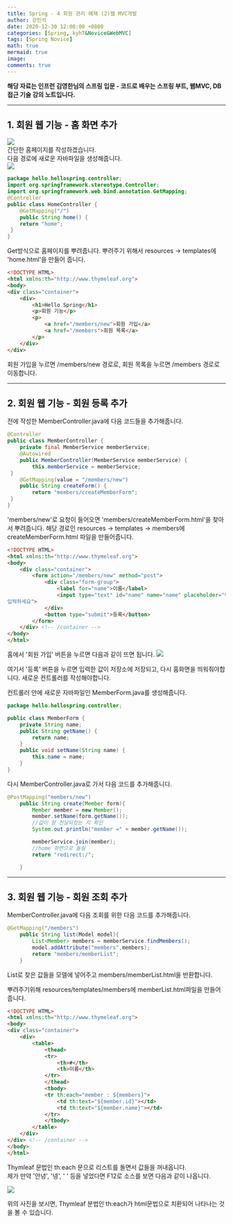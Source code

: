 ```yaml
---
title: Spring - 4 회원 관리 예제 (2)웹 MVC개발
author: 강민석
date: 2020-12-30 12:00:00 +0800
categories: [Spring, kyhT&Novice&WebMVC]
tags: [Spring Novice]
math: true
mermaid: true
image: 
comments: true
---
```


**해당 자료는 인프런 김영한님의 스프링 입문 - 코드로 배우는 스프링 부트, 웹MVC, DB 접근 기술 강의 노트입니다.**

-----

## **1. 회원 웹 기능 - 홈 화면 추가** ##

![](/assets/img/sample/Spring/C4/domain.JPG)  
간단한 홈페이지를 작성하겠습니다.  
다음 경로에 새로운 자바파일을 생성해줍니다.  
![](/assets/img/sample/Spring/C4/home.JPG)

```java
package hello.hellospring.controller;
import org.springframework.stereotype.Controller;
import org.springframework.web.bind.annotation.GetMapping;
@Controller
public class HomeController {
    @GetMapping("/")
    public String home() {
    return "home";
 }
}
```

Get방식으로 홈페이지를 뿌려줍니다.
뿌려주기 위해서 resources -> templates에 'home.html'을 만들어 줍니다.

```html
<!DOCTYPE HTML>
<html xmlns:th="http://www.thymeleaf.org">
<body>
<div class="container">
    <div>
        <h1>Hello Spring</h1>
        <p>회원 기능</p>
        <p>
            <a href="/members/new">회원 가입</a>
            <a href="/members">회원 목록</a>
        </p>
    </div>
</div>
```
회원 가입을 누르면 /members/new 경로로, 회원 목록을 누르면 /members 경로로 이동합니다.  

-----


## **2. 회원 웹 기능 - 회원 등록 추가** ##

전에 작성한 MemberController.java에 다음 코드들을 추가해줍니다.

```java
@Controller
public class MemberController {
    private final MemberService memberService;
    @Autowired
    public MemberController(MemberService memberService) {
        this.memberService = memberService;
 }
    @GetMapping(value = "/members/new")
    public String createForm() {
        return "members/createMemberForm";
 }
}
```
'members/new'로 요청이 들어오면 'members/createMemberForm.html'을 찾아서 뿌려줍니다.
해당 경로인 resources -> templates -> members에 createMemberForm.html 파일을 만들어줍니다.  
```html
<!DOCTYPE HTML>
<html xmlns:th="http://www.thymeleaf.org">
<body>
    <div class="container">
        <form action="/members/new" method="post">
            <div class="form-group">
                <label for="name">이름</label>
                <input type="text" id="name" name="name" placeholder="이름을
입력하세요">
            </div>
            <button type="submit">등록</button>
        </form>
    </div> <!-- /container -->
</body>
</html>
```
홈에서 '회원 가입' 버튼을 누르면 다음과 같이 뜨면 됩니다.
![](/assets/img/sample/Spring/C4/regi.JPG)

여기서 '등록' 버튼을 누르면 입력한 값이 저장소에 저장되고, 다시 홈화면을 띄워줘야합니다. 새로운 컨트롤러를 작성해야합니다.  

컨트롤러 안에 새로운 자바파일인 MemberForm.java를 생성해줍니다.  

```java
package hello.hellospring.controller;

public class MemberForm {
    private String name;
    public String getName() {
        return name;
    }
    public void setName(String name) {
        this.name = name;
    }
}
```

다시 MemberController.java로 가서 다음 코드를 추가해줍니다.
```java
@PostMapping("members/new")
    public String create(Member form){
        Member member = new Member();
        member.setName(form.getName());
        //값이 잘 전달되었는 지 확인
        System.out.println("member =" + member.getName());

        memberService.join(member);
        //home 화면으로 돌림
        return "redirect:/";

    }
```

-----

## **3. 회원 웹 기능 - 회원 조회 추가** ##

MemberController.java에 다음 조회를 위한 다음 코드를 추가해줍니다.

```java
@GetMapping("/members")
    public String list(Model model){
        List<Member> members = memberService.findMembers();
        model.addAttribute("members",members);
        return "members/memberList";
    }
```

List로 찾은 값들을 모델에 넣어주고 members/memberList.html을 반환합니다.


뿌려주기위해 resources/templates/members에 memberList.html파일을 만들어줍니다.

```html
<!DOCTYPE HTML>
<html xmlns:th="http://www.thymeleaf.org">
<body>
<div class="container">
    <div>
        <table>
            <thead>
            <tr>
                <th>#</th>
                <th>이름</th>
            </tr>
            </thead>
            <tbody>
            <tr th:each="member : ${members}">
                <td th:text="${member.id}"></td>
                <td th:text="${member.name}"></td>
            </tr>
            </tbody>
        </table>
    </div>
</div> <!-- /container -->
</body>
</html>
```
Thymleaf 문법인 th:each 문으로 리스트를 돌면서 값들을 꺼내옵니다.  
제가 만약 '안녕', '넹', ' ' 등을 넣었다면 F12로 소스를 보면 다음과 같이 나옵니다.

![](/assets/img/sample/Spring/C4/result.JPG)

위의 사진을 보시면, Thymleaf 분법인 th:each가 html문법으로 치환되어 나타나는 것을 볼 수 있습니다.

